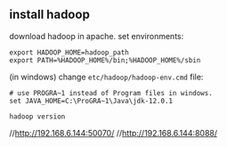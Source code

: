 
## install hadoop

download hadoop in apache.
set environments:

```
export HADOOP_HOME=hadoop_path
export PATH=%HADOOP_HOME%/bin;%HADOOP_HOME%/sbin
```

(in windows) change `etc/hadoop/hadoop-env.cmd` file:

```
# use PROGRA~1 instead of Program files in windows.
set JAVA_HOME=C:\ProGRA~1\Java\jdk-12.0.1
```

```
hadoop version
```


//http://192.168.6.144:50070/
//http://192.168.6.144:8088/